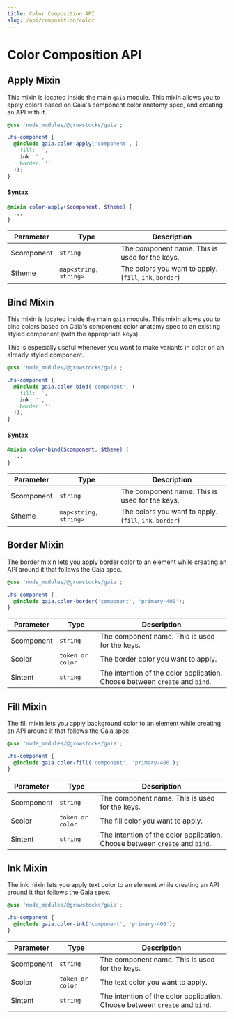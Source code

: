 ```yaml
---
title: Color Composition API
slug: /api/composition/color
---
```

# Color Composition API
## Apply Mixin
This mixin is located inside the main `gaia` module. This mixin allows you to apply colors based on Gaia's component
color anatomy spec, and creating an API with it.

```scss
@use 'node_modules/@growstocks/gaia';

.hs-component {
  @include gaia.color-apply('component', (
    fill: '',
    ink: '',
    border: ''
  ));
}
```

#### Syntax

```scss
@mixin color-apply($component, $theme) {
  ...
}
```

| Parameter  | Type                  | Description                                             |
|------------|-----------------------|---------------------------------------------------------|
| $component | `string`              | The component name. This is used for the keys.          |
| $theme     | `map<string, string>` | The colors you want to apply. (`fill`, `ink`, `border`) |

## Bind Mixin
This mixin is located inside the main `gaia` module. This mixin allows you to bind colors based on Gaia's component
color anatomy spec to an existing styled component (with the appropriate keys).

This is especially useful whenever you want to make variants in color on an already styled component.

```scss
@use 'node_modules/@growstocks/gaia';

.hs-component {
  @include gaia.color-bind('component', (
    fill: '',
    ink: '',
    border: ''
  ));
}
```

#### Syntax

```scss
@mixin color-bind($component, $theme) {
  ...
}
```

| Parameter  | Type                  | Description                                             |
|------------|-----------------------|---------------------------------------------------------|
| $component | `string`              | The component name. This is used for the keys.          |
| $theme     | `map<string, string>` | The colors you want to apply. (`fill`, `ink`, `border`) |

## Border Mixin
The border mixin lets you apply border color to an element while creating an API around it that follows the Gaia spec.

```scss
@use 'node_modules/@growstocks/gaia';

.hs-component {
  @include gaia.color-border('component', 'primary-400');
}
```

| Parameter  | Type             | Description                                                                 |
|------------|------------------|-----------------------------------------------------------------------------|
| $component | `string`         | The component name. This is used for the keys.                              |
| $color     | `token or color` | The border color you want to apply.                                         |
| $intent    | `string`         | The intention of the color application. Choose between `create` and `bind`. |

## Fill Mixin
The fill mixin lets you apply background color to an element while creating an API around it that follows the Gaia spec.

```scss
@use 'node_modules/@growstocks/gaia';

.hs-component {
  @include gaia.color-fill('component', 'primary-400');
}
```

| Parameter  | Type             | Description                                                                 |
|------------|------------------|-----------------------------------------------------------------------------|
| $component | `string`         | The component name. This is used for the keys.                              |
| $color     | `token or color` | The fill color you want to apply.                                           |
| $intent    | `string`         | The intention of the color application. Choose between `create` and `bind`. |

## Ink Mixin
The ink mixin lets you apply text color to an element while creating an API around it that follows the Gaia spec.

```scss
@use 'node_modules/@growstocks/gaia';

.hs-component {
  @include gaia.color-ink('component', 'primary-400');
}
```

| Parameter  | Type             | Description                                                                 |
|------------|------------------|-----------------------------------------------------------------------------|
| $component | `string`         | The component name. This is used for the keys.                              |
| $color     | `token or color` | The text color you want to apply.                                           |
| $intent    | `string`         | The intention of the color application. Choose between `create` and `bind`. |
